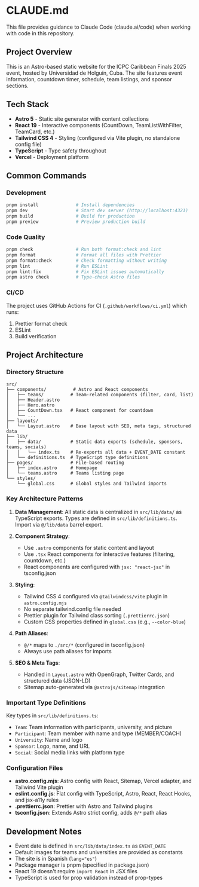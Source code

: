 # CLAUDE.md

This file provides guidance to Claude Code (claude.ai/code) when working with code in this repository.

## Project Overview

This is an Astro-based static website for the ICPC Caribbean Finals 2025 event, hosted by Universidad de Holguín, Cuba. The site features event information, countdown timer, schedule, team listings, and sponsor sections.

## Tech Stack

- **Astro 5** - Static site generator with content collections
- **React 19** - Interactive components (CountDown, TeamListWithFilter, TeamCard, etc.)
- **Tailwind CSS 4** - Styling (configured via Vite plugin, no standalone config file)
- **TypeScript** - Type safety throughout
- **Vercel** - Deployment platform

## Common Commands

### Development

```bash
pnpm install              # Install dependencies
pnpm dev                  # Start dev server (http://localhost:4321)
pnpm build                # Build for production
pnpm preview              # Preview production build
```

### Code Quality

```bash
pnpm check                # Run both format:check and lint
pnpm format               # Format all files with Prettier
pnpm format:check         # Check formatting without writing
pnpm lint                 # Run ESLint
pnpm lint:fix             # Fix ESLint issues automatically
pnpm astro check          # Type-check Astro files
```

### CI/CD

The project uses GitHub Actions for CI (`.github/workflows/ci.yml`) which runs:

1. Prettier format check
2. ESLint
3. Build verification

## Project Architecture

### Directory Structure

```
src/
├── components/          # Astro and React components
│   ├── teams/          # Team-related components (filter, card, list)
│   ├── Header.astro
│   ├── Hero.astro
│   ├── CountDown.tsx   # React component for countdown
│   └── ...
├── layouts/
│   └── Layout.astro    # Base layout with SEO, meta tags, structured data
├── lib/
│   ├── data/           # Static data exports (schedule, sponsors, teams, socials)
│   │   └── index.ts    # Re-exports all data + EVENT_DATE constant
│   └── definitions.ts  # TypeScript type definitions
├── pages/              # File-based routing
│   ├── index.astro     # Homepage
│   └── teams.astro     # Teams listing page
└── styles/
    └── global.css      # Global styles and Tailwind imports
```

### Key Architecture Patterns

1. **Data Management**: All static data is centralized in `src/lib/data/` as TypeScript exports. Types are defined in `src/lib/definitions.ts`. Import via `@/lib/data` barrel export.

2. **Component Strategy**:
   - Use `.astro` components for static content and layout
   - Use `.tsx` React components for interactive features (filtering, countdown, etc.)
   - React components are configured with `jsx: "react-jsx"` in tsconfig.json

3. **Styling**:
   - Tailwind CSS 4 configured via `@tailwindcss/vite` plugin in `astro.config.mjs`
   - No separate tailwind.config file needed
   - Prettier plugin for Tailwind class sorting (`.prettierrc.json`)
   - Custom CSS properties defined in `global.css` (e.g., `--color-blue`)

4. **Path Aliases**:
   - `@/*` maps to `./src/*` (configured in tsconfig.json)
   - Always use path aliases for imports

5. **SEO & Meta Tags**:
   - Handled in `Layout.astro` with OpenGraph, Twitter Cards, and structured data (JSON-LD)
   - Sitemap auto-generated via `@astrojs/sitemap` integration

### Important Type Definitions

Key types in `src/lib/definitions.ts`:

- `Team`: Team information with participants, university, and picture
- `Participant`: Team member with name and type (MEMBER/COACH)
- `University`: Name and logo
- `Sponsor`: Logo, name, and URL
- `Social`: Social media links with platform type

### Configuration Files

- **astro.config.mjs**: Astro config with React, Sitemap, Vercel adapter, and Tailwind Vite plugin
- **eslint.config.js**: Flat config with TypeScript, Astro, React, React Hooks, and jsx-a11y rules
- **.prettierrc.json**: Prettier with Astro and Tailwind plugins
- **tsconfig.json**: Extends Astro strict config, adds `@/*` path alias

## Development Notes

- Event date is defined in `src/lib/data/index.ts` as `EVENT_DATE`
- Default images for teams and universities are provided as constants
- The site is in Spanish (`lang="es"`)
- Package manager is pnpm (specified in package.json)
- React 19 doesn't require `import React` in JSX files
- TypeScript is used for prop validation instead of prop-types
